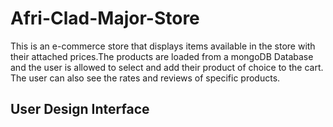 # Afri-Clad-Major-Store
This is an e-commerce store that displays items available in the store with their attached prices.The products are loaded from a mongoDB Database and the user is allowed to select and add their product of choice to the cart. The user can also see the rates and reviews of specific products.

## User Design Interface
